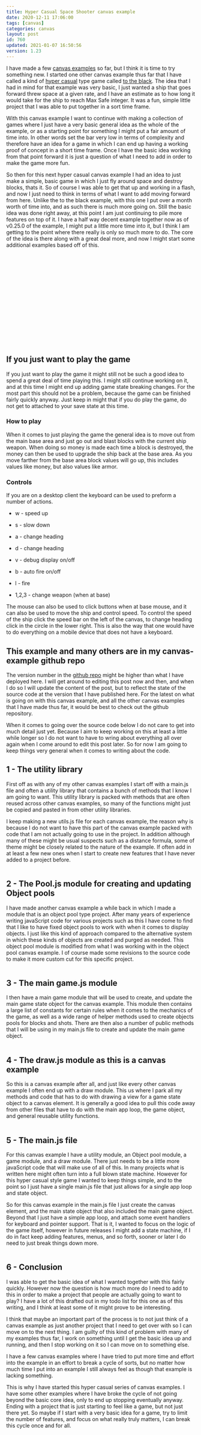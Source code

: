 ```yaml
---
title: Hyper Casual Space Shooter canvas example
date: 2020-12-11 17:06:00
tags: [canvas]
categories: canvas
layout: post
id: 760
updated: 2021-01-07 16:50:56
version: 1.23
---
```


I have made a few [canvas examples](/2020/03/23/canvas-example/) so far, but I think it is time to try something new. I started one other canvas example thus far that I have called a kind of [hyper casual](https://en.wikipedia.org/wiki/Hyper-casual_game) type game called [to the black](/2020/09/19/canvas-example-hyper-casual-to-the-black/). The idea that I had in mind for that example was very basic, I just wanted a ship that goes forward threw space at a given rate, and I have an estimate as to how long it would take for the ship to reach Max Safe integer. It was a fun, simple little project that I was able to put together in a sort time frame.

With this canvas example I want to continue with making a collection of games where I just have a very basic general idea as the whole of the example, or as a starting point for something I might put a fair amount of time into. In other words set the bar very low in terms of complexity and therefore have an idea for a game in which I can end up having a working proof of concept in a short time frame. Once I have the basic idea working from that point forward it is just a question of what I need to add in order to make the game more fun.

So then for this next hyper casual canvas example I had an idea to just make a simple, basic game in which I just fly around space and destroy blocks, thats it. So of course I was able to get that up and working in a flash, and now I just need to think in terms of what I want to add moving forward from here. Unlike the to the black example, with this one I put over a month worth of time into, and as such there is much more going on. Still the basic idea was done right away, at this point I am just continuing to pile more features on top of it. I have a half way decent example together now as of v0.25.0 of the example, I might put a little more time into it, but I think I am getting to the point where there really is only so much more to do. The core of the idea is there along with a great deal more, and now I might start some additional examples based off of this.

<!-- more -->

<div id="canvas-app" style="width:320px;height:240px;margin-left:auto;margin-right:auto;"></div>
<script src="/js/canvas-examples/hyper-casual-space-shooter/0.25.0/pkg.js"></script>

## If you just want to play the game

If you just want to play the game it might still not be such a good idea to spend a great deal of time playing this. I might still continue working on it, and at this time I might end up adding game state breaking changes. For the most part this should not be a problem, because the game can be finished fairly quickly anyway. Just keep in might that if you do play the game, do not get to attached to your save state at this time.

### How to play

When it comes to just playing the game the general idea is to move out from the main base area and just go out and blast blocks with the current ship weapon. When doing so money is made each time a block is destroyed, the money can then be used to upgrade the ship back at the base area. As you move farther from the base area block values will go up, this includes values like money, but also values like armor.

### Controls

If you are on a desktop client the keyboard can be used to preform a number of actions.

* w - speed up
* s - slow down
* a - change heading
* d - change heading

* v - debug display on/off
* b - auto fire on/off
* l - fire

* 1,2,3 - change weapon (when at base)

The mouse can also be used to click buttons when at base mouse, and it can also be used to move the ship and control speed. To control the speed of the ship click the speed bar on the left of the canvas, to change heading click in the circle in the lower right. This is also the way that one would have to do everything on a mobile device that does not have a keyboard.

## This example and many others are in my canvas-example github repo

The version number in the [github repo](https://github.com/dustinpfister/canvas-examples/tree/master/forpost/canvas-example-hyper-casual-space-shooter) might be higher than what I have deployed here. I will get around to editing this post now and then, and when I do so I will update the content of the post, but to reflect the state of the source code at the version that I have published here. For the latest on what is going on with this canvas example, and all the other canvas examples that I have made thus far, it would be best to check out the github repository.

When it comes to going over the source code below I do not care to get into much detail just yet. Because I aim to keep working on this at least a little while longer so I do not want to have to wring about everything all over again when I come around to edit this post later. So for now I am going to keep things very general when it comes to writing about the code.


## 1 - The utility library

First off as with any of my other canvas examples I start off with a main.js file and often a utility library that contains a bunch of methods that I know I am going to want. This utility library is packed with methods that are often reused across other canvas examples, so many of the functions might just be copied and pasted in from other utility libraries. 

I keep making a new utils.js file for each canvas example, the reason why is because I do not want to have this part of the canvas example packed with code that I am not actually going to use in the project. In addition although many of these might be usual suspects such as a distance formula, some of theme might be closely related to the nature of the example. If often add in at least a few new ones when I start to create new features that I have never added to a project before.

```js
```

## 2 - The Pool.js module for creating and updating Object pools

I have made another canvas example a while back in which I made a module that is an object pool type project. After many years of experience writing javaScript code for various projects such as this I have come to find that I like to have fixed object pools to work with when it comes to display objects. I just like this kind of approach compared to the alternative system in which these kinds of objects are created and purged as needed. This object pool module is modified from what I was working with in the object pool canvas example. I of course made some revisions to the source code to make it more custom cut for this specific project.

```js
```

## 3 - The main game.js module

I then have a main game module that will be used to create, and update the main game state object for the canvas example. This module then contains a large list of constants for certain rules when it comes to the mechanics of the game, as well as a wide range of helper methods used to create objects pools for blocks and shots. There are then also a number of public methods that I will be using in my main.js file to create and update the main game object.

```js
```

## 4 - The draw.js module as this is a canvas example

So this is a canvas example after all, and just like every other canvas example I often end up with a draw module. This us where I park all my methods and code that has to do with drawing a view for a game state object to a canvas element. It is generally a good idea to pull this code away from other files that have to do with the main app loop, the game object, and general reusable utility functions.

```js
```

## 5 - The main.js file

For this canvas example I have a utility module, an Object pool module, a game module, and a draw module. There just needs to be a little more javaScript code that will make use of all of this. In many projects what is written here might often turn into a full blown state machine. However for this hyper casual style game I wanted to keep things simple, and to the point so I just have a single main.js file that just allows for a single app loop and state object.

So for this canvas example in the main.js file I just create the canvas element, and the main state object that also included the main game object. Beyond that I just have a simple app loop, and attach some event handlers for keyboard and pointer support. That is it, I wanted to focus on the logic of the game itself, however in future releases I might add a state machine, if I do in fact keep adding features, menus, and so forth, sooner or later I do need to just break things down more.

```js
```

<!-- EDIT 0.25.0 Bookmark -->

## 6 - Conclusion

I was able to get the basic idea of what I wanted together with this fairly quickly. However now the question is how much more do I need to add to this in order to make a project that people are actually going to want to play? I have a lot of this drafted out in my todo list for this one as of this writing, and I think at least some of it might prove to be interesting.

I think that maybe an important part of the process is to not just think of a canvas example as just another project that I need to get over with so I can move on to the next thing. I am guilty of this kind of problem with many of my examples thus far, I work on something until I get the basic idea up and running, and then I stop working on it so I can move on to something else.

I have a few canvas examples where I have tried to put more time and effort into the example in an effort to break a cycle of sorts, but no matter how much time I put into an example I still always feel as though that example is lacking something. 

This is why I have started this hyper casual series of canvas examples. I have some other examples where I have broke the cycle of not going beyond the basic core idea, only to end up stopping eventually anyway. Ending with a project that is just starting to feel like a game, but not just there yet. So maybe if I start with a very basic idea for a game, try to limit the number of features, and focus on what really truly matters, I can break this cycle once and for all.
